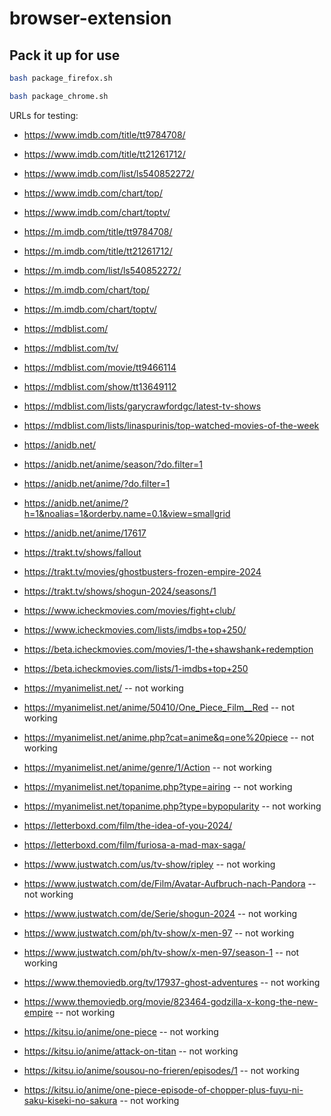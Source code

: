 # browser-extension

## Pack it up for use

```sh
bash package_firefox.sh
```

```sh
bash package_chrome.sh
```

URLs for testing:

- https://www.imdb.com/title/tt9784708/
- https://www.imdb.com/title/tt21261712/
- https://www.imdb.com/list/ls540852272/
- https://www.imdb.com/chart/top/
- https://www.imdb.com/chart/toptv/

- https://m.imdb.com/title/tt9784708/
- https://m.imdb.com/title/tt21261712/
- https://m.imdb.com/list/ls540852272/
- https://m.imdb.com/chart/top/
- https://m.imdb.com/chart/toptv/

- https://mdblist.com/
- https://mdblist.com/tv/
- https://mdblist.com/movie/tt9466114
- https://mdblist.com/show/tt13649112
- https://mdblist.com/lists/garycrawfordgc/latest-tv-shows
- https://mdblist.com/lists/linaspurinis/top-watched-movies-of-the-week

- https://anidb.net/
- https://anidb.net/anime/season/?do.filter=1
- https://anidb.net/anime/?do.filter=1
- https://anidb.net/anime/?h=1&noalias=1&orderby.name=0.1&view=smallgrid
- https://anidb.net/anime/17617

- https://trakt.tv/shows/fallout
- https://trakt.tv/movies/ghostbusters-frozen-empire-2024
- https://trakt.tv/shows/shogun-2024/seasons/1

- https://www.icheckmovies.com/movies/fight+club/
- https://www.icheckmovies.com/lists/imdbs+top+250/
- https://beta.icheckmovies.com/movies/1-the+shawshank+redemption
- https://beta.icheckmovies.com/lists/1-imdbs+top+250

- https://myanimelist.net/ -- not working
- https://myanimelist.net/anime/50410/One_Piece_Film__Red -- not working
- https://myanimelist.net/anime.php?cat=anime&q=one%20piece -- not working
- https://myanimelist.net/anime/genre/1/Action -- not working
- https://myanimelist.net/topanime.php?type=airing -- not working
- https://myanimelist.net/topanime.php?type=bypopularity -- not working

- https://letterboxd.com/film/the-idea-of-you-2024/
- https://letterboxd.com/film/furiosa-a-mad-max-saga/

- https://www.justwatch.com/us/tv-show/ripley -- not working
- https://www.justwatch.com/de/Film/Avatar-Aufbruch-nach-Pandora -- not working
- https://www.justwatch.com/de/Serie/shogun-2024 -- not working
- https://www.justwatch.com/ph/tv-show/x-men-97 -- not working
- https://www.justwatch.com/ph/tv-show/x-men-97/season-1 -- not working

- https://www.themoviedb.org/tv/17937-ghost-adventures -- not working
- https://www.themoviedb.org/movie/823464-godzilla-x-kong-the-new-empire -- not working

- https://kitsu.io/anime/one-piece -- not working
- https://kitsu.io/anime/attack-on-titan -- not working
- https://kitsu.io/anime/sousou-no-frieren/episodes/1 -- not working
- https://kitsu.io/anime/one-piece-episode-of-chopper-plus-fuyu-ni-saku-kiseki-no-sakura -- not working

